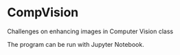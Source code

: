 # CompVision
Challenges on enhancing images in Computer Vision class

The program can be run with Jupyter Notebook.
